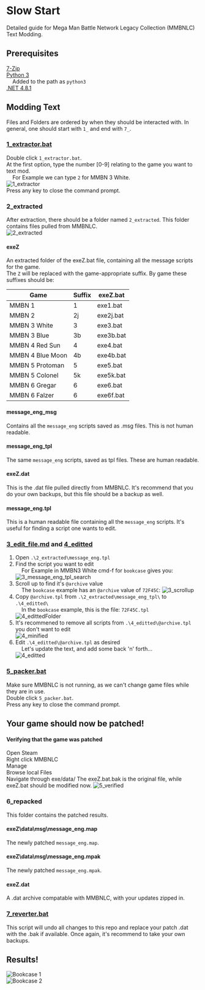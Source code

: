 # Slow Start

Detailed guide for Mega Man Battle Network Legacy Collection (MMBNLC) Text Modding.

## Prerequisites

[7-Zip](https://www.7-zip.org/download.html)  
[Python 3](https://www.python.org/downloads/)  
&nbsp;&nbsp;&nbsp;&nbsp;Added to the path as `python3`  
[.NET 4.8.1](https://dotnet.microsoft.com/en-us/download/dotnet-framework/net481)

## Modding Text

Files and Folders are ordered by when they should be interacted with. In general, one should start with `1_` and end with `7_`.

### [1_extractor.bat](./1_extractor.bat)

Double click `1_extractor.bat`.  
At the first option, type the number [0-9] relating to the game you want to text mod.  
&nbsp;&nbsp;&nbsp;&nbsp;For Example we can type `2` for MMBN 3 White.  
![1_extractor](./README_images/1_extractor.png)  
Press any key to close the command prompt.  

### 2_extracted

After extraction, there should be a folder named `2_extracted`. This folder contains files pulled from MMBNLC.  
![2_extracted](./README_images/2_extracted.png)  

#### exeZ

An extracted folder of the exeZ.bat file, containing all the message scripts for the game.  
The `Z` will be replaced with the game-appropriate suffix. By game these suffixes should be:

| Game | Suffix | exeZ.bat |
| -------- | ------- | ------- |
| MMBN 1 | 1 | exe1.bat |
| MMBN 2 | 2j | exe2j.bat |
| MMBN 3 White | 3 | exe3.bat |
| MMBN 3 Blue | 3b | exe3b.bat |
| MMBN 4 Red Sun | 4 | exe4.bat |
| MMBN 4 Blue Moon | 4b | exe4b.bat |
| MMBN 5 Protoman | 5 | exe5.bat |
| MMBN 5 Colonel | 5k | exe5k.bat |
| MMBN 6 Gregar | 6 | exe6.bat |
| MMBN 6 Falzer | 6 | exe6f.bat |

#### message_eng_msg

Contains all the `message_eng` scripts saved as .msg files. This is not human readable.

#### message_eng_tpl

The same `message_eng` scripts, saved as tpl files. These are human readable. 

#### exeZ.dat

This is the .dat file pulled directly from MMBNLC. It's recommend that you do your own backups, but this file should be a backup as well. 

#### message_eng.tpl

This is a human readable file containing all the `message_eng` scripts. It's useful for finding a script one wants to edit. 

### [3_edit_file.md](./3_edit_files.md) and [4_editted](./4_editted)

1. Open `.\2_extracted\message_eng.tpl`
2. Find the script you want to edit  
&nbsp;&nbsp;&nbsp;&nbsp;For Example in MMBN3 White cmd-f for `bookcase` gives you:  
![3_message_eng_tpl_search](./README_images/3_message_eng_tpl_search.png)  
3. Scroll up to find it's `@archive` value  
&nbsp;&nbsp;&nbsp;&nbsp;The `bookcase` example has an `@archive` value of `72F45C`:
![3_scrollup](./README_images/3_scrollup.PNG)  
4. Copy `@archive.tpl` from `.\2_extracted\message_eng_tpl\` to `.\4_editted\`  
&nbsp;&nbsp;&nbsp;&nbsp;In the `bookcase` example, this is the file: `72F45C.tpl`  
![4_edittedFolder](./README_images/4_edittedFolder.png)  
5. It's recommened to remove all scripts from `.\4_editted\@archive.tpl` you don't want to edit  
![4_minified](./README_images/4_minified.PNG)  
6. Edit `.\4_editted\@archive.tpl` as desired  
&nbsp;&nbsp;&nbsp;&nbsp;Let's update the text, and add some back 'n' forth...  
![4_editted](./README_images/4_editted.PNG)  

### [5_packer.bat](./5_packer.bat)

Make sure MMBNLC is not running, as we can't change game files while they are in use.  
Double click `5_packer.bat`.  
Press any key to close the command prompt.  
## Your game should now be patched!

#### Verifying that the game was patched

Open Steam  
Right click MMBNLC  
Manage  
Browse local Files  
Navigate through exe/data/
The exeZ.bat.bak is the original file, while exeZ.bat should be modified now. 
![5_verified](./README_images/5_verified.png)  

### 6_repacked

This folder contains the patched results. 

#### exeZ\data\msg\message_eng.map

The newly patched `message_eng.map`.

#### exeZ\data\msg\message_eng.mpak

The newly patched `message_eng.mpak`.

#### exeZ.dat

A .dat archive compatable with MMBNLC, with your updates zipped in. 

### [7_reverter.bat](./7_reverter.bat)

This script will undo all changes to this repo and replace your patch .dat with the .bak if available. Once again, it's recommend to take your own backups. 

## Results!

![Bookcase 1](./README_images/results1.png)  
![Bookcase 2](./README_images/results2.png)